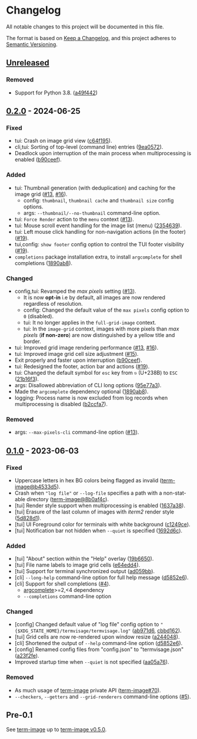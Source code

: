 # Changelog
All notable changes to this project will be documented in this file.

The format is based on [Keep a Changelog](https://keepachangelog.com/en/1.0.0/),
and this project adheres to [Semantic Versioning](https://semver.org/spec/v2.0.0.html).


## [Unreleased]
### Removed
- Support for Python 3.8. ([a49f442])

[a49f442]: https://github.com/AnonymouX47/term-image/commit/a49f442edef26f97252f610eb4a7b0e5acc6b2b3


## [0.2.0] - 2024-06-25
### Fixed
- tui: Crash on image grid view ([c64f195]).
- cli,tui: Sorting of top-level (command line) entries ([9ea0572]).
- Deadlock upon interruption of the main process when multiprocessing is enabled ([b90ceef]).

### Added
- tui: Thumbnail generation (with deduplication) and caching for the image grid ([#13], [#16]).
  - config: `thumbnail`, `thumbnail cache` and `thumbnail size` config options.
  - args: `--thumbnail/--no-thumbnail` command-line option.
- tui: `Force Render` action to the `menu` context ([#13]).
- tui: Mouse scroll event handling for the image list (menu) ([2354639]).
- tui: Left mouse click handling for non-navigation actions (in the footer) ([#19]).
- tui,config: `show footer` config option to control the TUI footer visibility ([#19]).
- `completions` package installation extra, to install `argcomplete` for shell completions ([1890ab8]).

### Changed
- config,tui: Revamped the *max pixels* setting ([#13]).
  - It is now **opt-in** i.e by default, all images are now rendered regardless of resolution.
  - config: Changed the default value of the `max pixels` config option to `0` (disabled).
  - tui: It no longer applies in the `full-grid-image` context.
  - tui: In the `image-grid` context, images with more pixels than *max pixels* (**if non-zero**) are now distinguished by a yellow title and border.
- tui: Improved grid image rendering performance ([#13], [#16]).
- tui: Improved image grid cell size adjustment ([#15]).
- Exit properly and faster upon interruption ([b90ceef]).
- tui: Redesigned the footer, action bar and actions ([#19]).
- tui: Changed the default symbol for `esc` key from `⎋` (U+238B) to `ESC` ([21b16f3]).
- args: Disallowed abbreviation of CLI long options ([95e77a3]).
- Made the `argcomplete` dependency optional ([1890ab8]).
- logging: Process name is now excluded from log records when multiprocessing is disabled ([b2ccfa7]).

### Removed
- args: `--max-pixels-cli` command-line option ([#13]).

[#13]: https://github.com/AnonymouX47/termvisage/pull/13
[#15]: https://github.com/AnonymouX47/termvisage/pull/15
[#16]: https://github.com/AnonymouX47/termvisage/pull/16
[#19]: https://github.com/AnonymouX47/termvisage/pull/19
[c64f195]: https://github.com/AnonymouX47/termvisage/commit/c64f195a79557fdf5a9323db907a5716a12d6440
[9ea0572]: https://github.com/AnonymouX47/termvisage/commit/9ea0572e6db35984a4ae0af1691edfd179e5d393
[b90ceef]: https://github.com/AnonymouX47/termvisage/commit/b90ceefdd35a23eacb0e7199ea018776e79d7a14
[2354639]: https://github.com/AnonymouX47/termvisage/commit/235463981bad139ae93eeeec1079449d7d40dacf
[21b16f3]: https://github.com/AnonymouX47/termvisage/commit/21b16f3278b912765fb80d729a1f197b82517b9f
[95e77a3]: https://github.com/AnonymouX47/termvisage/commit/95e77a37881565c551dc75697544a4f97fc55b27
[1890ab8]: https://github.com/AnonymouX47/termvisage/commit/1890ab839e36d6fcc55dc1a19c3d1b02b25a7851
[b2ccfa7]: https://github.com/AnonymouX47/termvisage/commit/b2ccfa76f99f4bb9b7ec4aeab05b516286d60991


## [0.1.0] - 2023-06-03
### Fixed
- Uppercase letters in hex BG colors being flagged as invalid ([term-image@b4533d5]).
- Crash when `"log file"` or `--log-file` specifies a path with a non-stat-able directory ([term-image@8b0af4c]).
- [tui] Render style support when multiprocessing is enabled ([1637a38]).
- [tui] Erasure of the last column of images with *iterm2* render style ([5d828d1]).
- [tui] UI Foreground color for terminals with white background ([c1249ce]).
- [tui] Notification bar not hidden when `--quiet` is specified ([1692d6c]).

### Added
- [tui] "About" section within the "Help" overlay ([19b6650]).
- [tui] File name labels to image grid cells ([e64edd4]).
- [tui] Support for terminal synchronized output ([ad059bb]).
- [cli] `--long-help` command-line option for full help message ([d5852e6]).
- [cli] Support for shell completions ([#4]).
  - [argcomplete](https://github.com/kislyuk/argcomplete)>=2,<4 dependency
  - `--completions` command-line option

### Changed
- [config] Changed default value of "log file" config option to `"{$XDG_STATE_HOME}/termvisage/termvisage.log"` ([ab971d6], [cbbd162]).
- [tui] Grid cells are now re-rendered upon window resize ([a244048]).
- [cli] Shortened the output of `--help` command-line option ([d5852e6]).
- [config] Renamed config files from "config.json" to "termvisage.json" ([a23f2fe]).
- Improved startup time when `--quiet` is not specified ([aa05a76]).

### Removed
- As much usage of [term-image] private API ([term-image#70]).
- `--checkers`, `--getters` and `--grid-renderers` command-line options ([#5]).

[term-image#70]: https://github.com/AnonymouX47/term-image/pull/70
[#4]: https://github.com/AnonymouX47/termvisage/pull/4
[#5]: https://github.com/AnonymouX47/termvisage/pull/5
[term-image@b4533d5]: https://github.com/AnonymouX47/term-image/commit/b4533d5697d41fe0742c2ac895077da3b8d889dc
[term-image@8b0af4c]: https://github.com/AnonymouX47/term-image/pull/70/commits/8b0af4cd76c96187b95237e7bcd74ab5b16b2c82
[1637a38]: https://github.com/AnonymouX47/termvisage/commit/1637a388affef84735805ac105b995cb2f25c005
[19b6650]: https://github.com/AnonymouX47/termvisage/commit/19b66509666ae3860d07ff76bbd6c0b7be5663d4
[5d828d1]: https://github.com/AnonymouX47/termvisage/commit/5d828d1d1d3d2436c9b7802712cb42af05bc8be4
[c1249ce]: https://github.com/AnonymouX47/termvisage/commit/c1249ceb78272c33e347a4a48d786a71e2306f02
[e64edd4]: https://github.com/AnonymouX47/termvisage/commit/e64edd4017f98733a2d53d627b7481b5a209937b
[ad059bb]: https://github.com/AnonymouX47/termvisage/commit/ad059bbddc072ad641c4e7d524d2cb1edbf54dce
[ab971d6]: https://github.com/AnonymouX47/termvisage/commit/ab971d6766fe5fa260f9963fbffbca48e10b4d37
[1692d6c]: https://github.com/AnonymouX47/termvisage/commit/1692d6cf453ebeb9629713aaf85b231c4492b9a0
[a244048]: https://github.com/AnonymouX47/termvisage/commit/a2440484b36621138cda853cdcce9faf0ac569e1
[d5852e6]: https://github.com/AnonymouX47/termvisage/commit/d5852e6e5db48d34bc0ea119c54b510924501318
[a23f2fe]: https://github.com/AnonymouX47/termvisage/commit/a23f2fe5d7e2d53d1847dc2bcf2552718c22e7fd
[aa05a76]: https://github.com/AnonymouX47/termvisage/commit/aa05a76c7fff0ad79d9e0ee72e00cef88396163e
[cbbd162]: https://github.com/AnonymouX47/termvisage/commit/cbbd16227eef8a0aefafae908dc8de615f218750


## Pre-0.1
See [term-image] up to [term-image v0.5.0].


[term-image v0.5.0]: https://github.com/AnonymouX47/term-image/blob/main/CHANGELOG.md#050---2023-01-09
[term-image]: https://github.com/AnonymouX47/term-image


[Unreleased]: https://github.com/AnonymouX47/termvisage/compare/v0.2.0...HEAD
[0.2.0]: https://github.com/AnonymouX47/termvisage/compare/v0.1.0...v0.2.0
[0.1.0]: https://github.com/AnonymouX47/termvisage/releases/tag/v0.1.0
